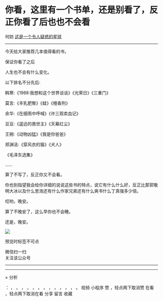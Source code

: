 #  你看，这里有一个书单，还是别看了，反正你看了后也也不会看

何妨  [ 这是一个令人疑惑的星球 ](javascript:void\(0\);)

__ _ _ _ _

  

今天给大家推荐几本值得看的书，

保证你看了之后

  

人生也不会有什么变化。

  

以下排名不分先后:

  

韩寒:《1988:我想和这个世界谈谈》《光荣日》《三重门》

  

莫言:《丰乳肥臀》《蛙》《檀香刑》

  

余华:《在细雨中呼喊》《许三观卖血记》

  

豆豆:《遥远的救世主》《天幕红尘》

  

王朔:《动物凶猛》《我是你爸爸》

  

郑渊洁:《穿风衣的猫》《犬人》

  

《毛泽东选集》

  

......

  

算了不写了，反正你又不会看。

  

你也别指望我会给你详细的说说这些书的特点，说它有什么什么好，反正比那郭敬明大冰以及什么思浩还有什么作家兄弟还有什么爽书什么丁真强多少倍。

  

哎哟，晚安。

  

算了不晚安了，这么早你也不会睡。

  

还是，晚安。

  

  

![](https://mmbiz.qpic.cn/mmbiz_jpg/OJNrVQetduqEmNnVMK5bz3husuuQNJa8b3GwuXpSXSSR4ZlDib7iaxv2LkiczSoqZ8blibft6KZI4HNZlohicjib0ROw/640?wx_fmt=jpeg)

  

预览时标签不可点

微信扫一扫  
关注该公众号





****



****



×  分析

：  ，  ，  ，  ，  ，  ，  ，  ，  ，  ，  ，  ，  。  视频  小程序  赞  ，轻点两下取消赞  在看  ，轻点两下取消在看
分享  留言  收藏

